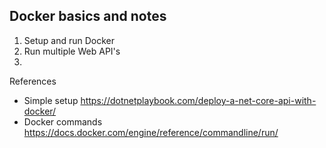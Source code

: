 ## Docker basics and notes

1. Setup and run Docker
2. Run multiple Web API's
3. 

References
- Simple setup https://dotnetplaybook.com/deploy-a-net-core-api-with-docker/
- Docker commands https://docs.docker.com/engine/reference/commandline/run/
